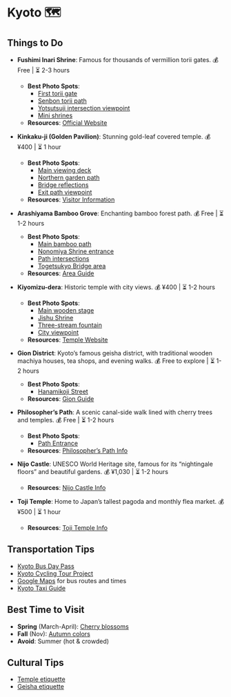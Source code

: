 # Kyoto 🗺️

## Things to Do

- **Fushimi Inari Shrine**: Famous for thousands of vermillion torii gates. 💰 Free | ⏳ 2-3 hours  
  - **Best Photo Spots**:  
    - [First torii gate](http://inari.jp/en/)  
    - [Senbon torii path](http://inari.jp/en/)  
    - [Yotsutsuji intersection viewpoint](https://www.japan-guide.com/e/e3915.html)  
    - [Mini shrines](http://inari.jp/en/)
  - **Resources**: [Official Website](http://inari.jp/en/)

- **Kinkaku-ji (Golden Pavilion)**: Stunning gold-leaf covered temple. 💰 ¥400 | ⏳ 1 hour  
  - **Best Photo Spots**:  
    - [Main viewing deck](https://www.shokoku-ji.jp/en/kinkakuji/)  
    - [Northern garden path](https://www.shokoku-ji.jp/en/kinkakuji/)  
    - [Bridge reflections](https://www.shokoku-ji.jp/en/kinkakuji/)  
    - [Exit path viewpoint](https://www.shokoku-ji.jp/en/kinkakuji/)
  - **Resources**: [Visitor Information](https://www.shokoku-ji.jp/en/kinkakuji/)

- **Arashiyama Bamboo Grove**: Enchanting bamboo forest path. 💰 Free | ⏳ 1-2 hours  
  - **Best Photo Spots**:  
    - [Main bamboo path](https://www.japan-guide.com/e/e3912.html)  
    - [Nonomiya Shrine entrance](https://www.japan-guide.com/e/e3912.html)  
    - [Path intersections](https://www.japan-guide.com/e/e3912.html)  
    - [Togetsukyo Bridge area](https://www.japan-guide.com/e/e3912.html)
  - **Resources**: [Area Guide](https://www.japan-guide.com/e/e3912.html)

- **Kiyomizu-dera**: Historic temple with city views. 💰 ¥400 | ⏳ 1-2 hours  
  - **Best Photo Spots**:  
    - [Main wooden stage](https://www.kiyomizudera.or.jp/en/)  
    - [Jishu Shrine](https://www.kiyomizudera.or.jp/en/)  
    - [Three-stream fountain](https://www.kiyomizudera.or.jp/en/)  
    - [City viewpoint](https://www.kiyomizudera.or.jp/en/)
  - **Resources**: [Temple Website](https://www.kiyomizudera.or.jp/en/)

- **Gion District**: Kyoto’s famous geisha district, with traditional wooden machiya houses, tea shops, and evening walks. 💰 Free to explore | ⏳ 1-2 hours  
  - **Best Photo Spots**:  
    - [Hanamikoji Street](https://www.japan-guide.com/e/e3902.html)
  - **Resources**: [Gion Guide](https://www.japan-guide.com/e/e3902.html)

- **Philosopher’s Path**: A scenic canal-side walk lined with cherry trees and temples. 💰 Free | ⏳ 1-2 hours  
  - **Best Photo Spots**:  
    - [Path Entrance](https://www.japan-guide.com/e/e3906.html)
  - **Resources**: [Philosopher’s Path Info](https://www.japan-guide.com/e/e3906.html)

- **Nijo Castle**: UNESCO World Heritage site, famous for its “nightingale floors” and beautiful gardens. 💰 ¥1,030 | ⏳ 1-2 hours  
  - **Resources**: [Nijo Castle Info](https://nijo-jocastle.city.kyoto.lg.jp/en/)

- **Toji Temple**: Home to Japan’s tallest pagoda and monthly flea market. 💰 ¥500 | ⏳ 1 hour  
  - **Resources**: [Toji Temple Info](https://toji.or.jp/en/)

## Transportation Tips
- [Kyoto Bus Day Pass](https://www2.city.kyoto.lg.jp/koho/eng/access/transport.html)
- [Kyoto Cycling Tour Project](https://www.kctp.net/en/)
- [Google Maps](https://maps.google.com/) for bus routes and times
- [Kyoto Taxi Guide](https://www.kyototaxi.jp/english/)

## Best Time to Visit
- **Spring** (March-April): [Cherry blossoms](https://www.japan-guide.com/e/e3911.html)
- **Fall** (Nov): [Autumn colors](https://www.japan-guide.com/e/e3911.html)
- **Avoid**: Summer (hot & crowded)

## Cultural Tips
- [Temple etiquette](https://www.japan-guide.com/e/e2057.html)
- [Geisha etiquette](https://www.japan-guide.com/e/e2102.html)
